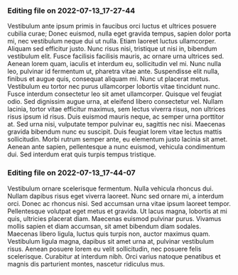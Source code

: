 

### Editing file on 2022-07-13_17-27-44

Vestibulum ante ipsum primis in faucibus orci luctus et ultrices posuere cubilia curae; Donec euismod, nulla eget gravida tempus, sapien dolor porta mi, nec vestibulum neque dui ut nulla. Etiam laoreet luctus ullamcorper. Aliquam sed efficitur justo. Nunc risus nisi, tristique ut nisi in, bibendum vestibulum elit. Fusce facilisis facilisis mauris, ac ornare urna ultrices sed. Aenean lorem quam, iaculis et interdum eu, sollicitudin vel mi. Nunc nulla leo, pulvinar id fermentum ut, pharetra vitae ante.
Suspendisse elit nulla, finibus et augue quis, consequat aliquam mi. Nunc ut placerat metus. Vestibulum eu tortor nec purus ullamcorper lobortis vitae tincidunt nunc. Fusce interdum consectetur leo sit amet ullamcorper. Quisque vel feugiat odio. Sed dignissim augue urna, at eleifend libero consectetur vel. Nullam lacinia, tortor vitae efficitur maximus, sem lectus viverra risus, non ultrices risus ipsum id risus. Duis euismod mauris neque, ac semper urna porttitor at. Sed urna nisi, vulputate tempor pulvinar eu, sagittis nec nisi. Maecenas gravida bibendum nunc eu suscipit. Duis feugiat lorem vitae lectus mattis sollicitudin. Morbi rutrum semper ante, eu elementum justo lacinia sit amet. Aenean ante sapien, pellentesque a nunc euismod, vehicula condimentum dui. Sed interdum erat quis turpis tempus tristique.




### Editing file on 2022-07-13_17-44-07

Vestibulum ornare scelerisque fermentum. Nulla vehicula rhoncus dui. Nullam dapibus risus eget viverra laoreet. Nunc sed ornare mi, a interdum orci. Donec ac rhoncus nisi. Sed accumsan urna vitae ipsum laoreet tempor. Pellentesque volutpat eget metus et gravida. Ut lacus magna, lobortis at mi quis, ultricies placerat diam. Maecenas euismod pulvinar purus. Vivamus mollis sapien et diam accumsan, sit amet bibendum diam sodales. Maecenas libero ligula, luctus quis turpis non, auctor maximus quam. Vestibulum ligula magna, dapibus sit amet urna at, pulvinar vestibulum risus. Aenean posuere lorem eu velit sollicitudin, nec posuere felis scelerisque. Curabitur at interdum nibh. Orci varius natoque penatibus et magnis dis parturient montes, nascetur ridiculus mus.


